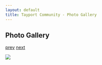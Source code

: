 ```yaml
---
layout: default
title: Tayport Community - Photo Gallery
---
```

## Photo Gallery

[prev](http://tayport.org.uk/photo/212) [next](http://tayport.org.uk/photo/214)

![ ](http://tayport.org.uk/media/213.jpg " ")

